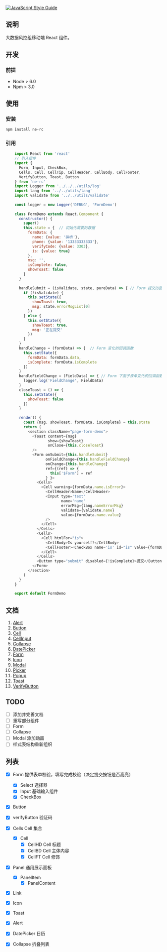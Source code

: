 [![JavaScript Style Guide](https://img.shields.io/badge/code%20style-standard-brightgreen.svg)](http://standardjs.com/)

## 说明
大数据风控组移动端 React 组件。

## 开发
### 前提
* Node > 6.0
* Npm > 3.0

## 使用

### 安装
```bash
npm install ne-rc
```
### 引用

```js
	import React from 'react'
	// 引入组件
	import {
	  Form, Input, CheckBox,
	  Cells, Cell, CellTip, CellHeader, CellBody, CellFooter,
	  VerifyButton, Toast, Button
	} from 'ne-rc'
	import Logger from '../../../utils/log'
	import lang from '../../utils/lang'
	import validate from '../../utils/validate'
	
	const logger = new Logger('DEBUG', 'FormDemo')
	
	class FormDemo extends React.Component {
	  constructor() {
	    super()
	    this.state = {  // 初始化需要的数据
	      formData: {
	        name: {value: '抹桥'},
	        phone: {value: '13333333333'},
	        verifyCode: {value: 3303},
	        is: {value: true}
	      },
	      msg: '',
	      isComplete: false,
	      showToast: false
	    }
	  }
	
	  handleSubmit = (isValidate, state, pureData) => { // Form 提交的回调函数
	    if (!isValidate) {
	      this.setState({
	        showToast: true,
	        msg: state.errorMsgList[0]
	      })
	    } else {
	      this.setState({
	        showToast: true,
	        msg: '正在提交'
	      })
	    }
	  }
	  handleChange = (formData) => {  // Form 变化的回调函数
	    this.setState({
	      formData: formData.data,
	      isComplete: formData.isComplete
	    })
	  }
	  handleFieldChange = (FieldData) => { // Form 下面子表单变化的回调函数
	    logger.log('FieldChange', FieldData)
	  }
	  closeToast = () => {
	    this.setState({
	      showToast: false
	    })
	  }
	
	  render() {
	    const {msg, showToast, formData, isComplete} = this.state
	    return (
	      <section className="page-form-demo">
	        <Toast content={msg}
	               show={showToast}
	               onClose={this.closeToast}
	        />
	        <Form onSubmit={this.handleSubmit}
	              onFieldChange={this.handleFieldChange}
	              onChange={this.handleChange}
	              ref={(ref) => {
	                this['$Form'] = ref
	              } }>
	          <Cells>
	            <Cell warning={formData.name.isError}>
	              <CellHeader>Name</CellHeader>
	              <Input type='text'
	                     name='name'
	                     errorMsg={lang.nameErrorMsg}
	                     validate={validate.name}
	                     value={formData.name.value}
	              />
	            </Cell>
	          </Cells>
	          <Cells>
	            <Cell htmlFor="is">
	              <CellBody>Is yourself?</CellBody>
	              <CellFooter><CheckBox name='is' id="is" value={formData.is.value}/></CellFooter>
	            </Cell>
	          </Cells>
	          <Button type="submit" disabled={!isComplete}>提交</Button>
	        </Form>
	      </section>
	    )
	  }
	}
	
	export default FormDemo

```
## 文档
1. [Alert](https://github.com/NE-LOAN-FED/NE-Component/blob/master/components/Alert/README.md)
1. [Button](https://github.com/NE-LOAN-FED/NE-Component/blob/master/components/Button/README.md)
1. [Cell](https://github.com/NE-LOAN-FED/NE-Component/blob/master/components/Cell/README.md)
1. [CellInput](https://github.com/NE-LOAN-FED/NE-Component/blob/master/components/CellInput/README.md)
1. [Collapse](https://github.com/NE-LOAN-FED/NE-Component/blob/master/components/Collapse/README.md)
1. [DatePicker](https://github.com/NE-LOAN-FED/NE-Component/blob/master/components/DatePicker/README.md)
1. [Form](https://github.com/NE-LOAN-FED/NE-Component/blob/master/components/Form/README.md)
1. [Icon](https://github.com/NE-LOAN-FED/NE-Component/blob/master/components/Icon/README.md)
1. [Modal](https://github.com/NE-LOAN-FED/NE-Component/blob/master/components/Modal/README.md)
1. [Picker](https://github.com/NE-LOAN-FED/NE-Component/blob/master/components/Picker/README.md)
1. [Popup](https://github.com/NE-LOAN-FED/NE-Component/blob/master/components/Popup/README.md)
1. [Toast](https://github.com/NE-LOAN-FED/NE-Component/blob/master/components/Toast/README.md)
1. [VerifyButton](https://github.com/NE-LOAN-FED/NE-Component/blob/master/components/VerifyButton/README.md)


## TODO
* [ ] 添加并完善文档
* [ ] 重写部分组件
 * [ ] Form
 * [ ] Collapse
* [ ] Modal 添加动画
* [ ] 样式表结构重新组织

## 列表
* [x] Form          提供表单校验，填写完成校验（决定提交按钮是否高亮）
    - [x] Select    选择器
    - [x] Input     基础输入组件
    - [x] CheckBox
* [x] Button
* [x] verifyButton  验证码
* [x] Cells         Cell 集合
    - [x] Cell      
        * [x] CellHD    Cell 标题
        * [x] CellBD    Cell 主体内容
        * [x] CellFT    Cell 修饰
* [x] Panel         通用展示面板
    - [x] PanelItem
        - [x] PanelContent
* [x] Link
* [x] Icon
* [x] Toast         
* [x] Alert         
* [x] DatePicker    日历
* [X] Collapse      折叠列表


